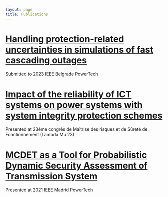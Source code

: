 ```yaml
---
layout: page
title: Publications
---
```


# [Handling protection-related uncertainties in simulations of fast cascading outages](https://fredericsabot.github.io//publications/powertech2023)

Submitted to 2023 IEEE Belgrade PowerTech

# [Impact of the reliability of ICT systems on power systems with system integrity protection schemes](https://fredericsabot.github.io//publications/lambdamu2022)

Presented at 23ème congrès de Maîtrise des risques et de Sûreté de Fonctionnement (Lambda Mu 23)

# [MCDET as a Tool for Probabilistic Dynamic Security Assessment of Transmission System](https://fredericsabot.github.io//publications/powertech2021)

Presented at 2021 IEEE Madrid PowerTech